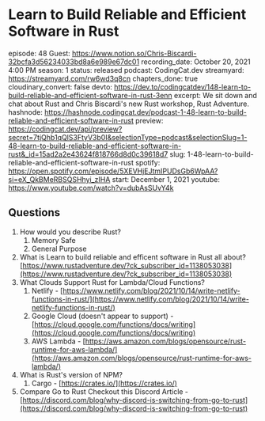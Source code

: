 # Learn to Build Reliable and Efficient Software in Rust

episode: 48
Guest: https://www.notion.so/Chris-Biscardi-32bcfa3d56234033bd8a6e989e67dc01
recording_date: October 20, 2021 4:00 PM
season: 1
status: released
podcast: CodingCat.dev
streamyard: https://streamyard.com/rw6wd3q8cn
chapters_done: true
cloudinary_convert: false
devto: https://dev.to/codingcatdev/148-learn-to-build-reliable-and-efficient-software-in-rust-3enn
excerpt: We sit down and chat about Rust and Chris Biscardi's new Rust workshop, Rust Adventure.
hashnode: https://hashnode.codingcat.dev/podcast-1-48-learn-to-build-reliable-and-efficient-software-in-rust
preview: https://codingcat.dev/api/preview?secret=7tjQhb1qQlS3FtyV3b0I&selectionType=podcast&selectionSlug=1-48-learn-to-build-reliable-and-efficient-software-in-rust&_id=15ad2a2e43624f818766d8d0c39618d7
slug: 1-48-learn-to-build-reliable-and-efficient-software-in-rust
spotify: https://open.spotify.com/episode/5XEVHjEJtmIPUDsGb6WpAA?si=eX_QkBMeRBSQSHhyi_zIHA
start: December 1, 2021
youtube: https://www.youtube.com/watch?v=dubAsSUvY4k

## Questions

1. How would you describe Rust?
    1. Memory Safe
    2. General Purpose
2. What is Learn to build reliable and efficent software in Rust all about?
[https://www.rustadventure.dev/?ck_subscriber_id=1138053038](https://www.rustadventure.dev/?ck_subscriber_id=1138053038)
3. What Clouds Support Rust for Lambda/Cloud Functions?
    1. Netlify - [https://www.netlify.com/blog/2021/10/14/write-netlify-functions-in-rust/](https://www.netlify.com/blog/2021/10/14/write-netlify-functions-in-rust/)
    2. Google Cloud  (doesn't appear to support) - [https://cloud.google.com/functions/docs/writing](https://cloud.google.com/functions/docs/writing)
    3. AWS Lambda - [https://aws.amazon.com/blogs/opensource/rust-runtime-for-aws-lambda/](https://aws.amazon.com/blogs/opensource/rust-runtime-for-aws-lambda/)
4. What is Rust's version of NPM?
    1. Cargo - [https://crates.io/](https://crates.io/)
5. Compare Go to Rust
Checkout this Discord Article - [https://discord.com/blog/why-discord-is-switching-from-go-to-rust](https://discord.com/blog/why-discord-is-switching-from-go-to-rust)